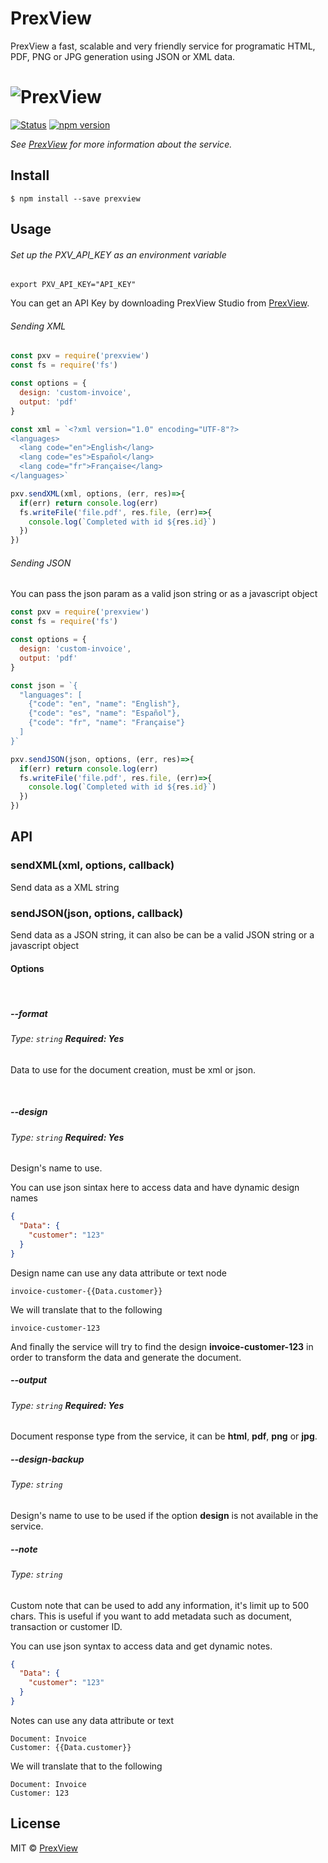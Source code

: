 # PrexView

PrexView a fast, scalable and very friendly service for programatic HTML, PDF, PNG or JPG generation using JSON or XML data.

# ![PrexView](https://prexview.com/media/extension/promo.png)

[![Status](https://travis-ci.org/prexview/prexview-js.svg?branch=master)](https://travis-ci.org/prexview/prexview-js) [![npm version](https://badge.fury.io/js/prexview.svg)](https://npmjs.org/package/prexview "View this project on npm")

*See [PrexView](https://prexview.com) for more information about the service.*


## Install

```
$ npm install --save prexview
```

## Usage

###### Set up the PXV_API_KEY as an environment variable

```
export PXV_API_KEY="API_KEY"
```

You can get an API Key by downloading PrexView Studio from [PrexView](https://prexview.com).

###### Sending XML

```js
const pxv = require('prexview')
const fs = require('fs')

const options = {
  design: 'custom-invoice',
  output: 'pdf'
}

const xml = `<?xml version="1.0" encoding="UTF-8"?>
<languages>
  <lang code="en">English</lang>
  <lang code="es">Español</lang>
  <lang code="fr">Française</lang>
</languages>`

pxv.sendXML(xml, options, (err, res)=>{
  if(err) return console.log(err)
  fs.writeFile('file.pdf', res.file, (err)=>{
    console.log(`Completed with id ${res.id}`)
  })
})
```

###### Sending JSON

You can pass the json param as a valid json string or as a javascript object

```js
const pxv = require('prexview')
const fs = require('fs')

const options = {
  design: 'custom-invoice',
  output: 'pdf'
}

const json = `{
  "languages": [
    {"code": "en", "name": "English"},
    {"code": "es", "name": "Español"},
    {"code": "fr", "name": "Française"}
  ]
}`

pxv.sendJSON(json, options, (err, res)=>{
  if(err) return console.log(err)
  fs.writeFile('file.pdf', res.file, (err)=>{
    console.log(`Completed with id ${res.id}`)
  })
})
```



## API

### sendXML(xml, options, callback)

Send data as a XML string

### sendJSON(json, options, callback)

Send data as a JSON string, it can also be can be a valid JSON string or a javascript object

#### Options

<div class="clear">&nbsp;</div>

##### -\-format

###### Type: `string` **Required: Yes**

Data to use for the document creation, must be xml or json.

<div class="clear">&nbsp;</div>

##### -\-design

###### Type: `string` **Required: Yes**

Design's name to use.

You can use json sintax here to access data and have dynamic design names
```json
{
  "Data": {
    "customer": "123"
  }
}
```
Design name can use any data attribute or text node
```
invoice-customer-{{Data.customer}}
```
We will translate that to the following
```
invoice-customer-123
```

And finally the service will try to find the design **invoice-customer-123** in order to transform the data and generate the document.
  
##### -\-output

###### Type: `string` **Required: Yes**

Document response type from the service, it can be **html**, **pdf**, **png** or **jpg**.

##### -\-design-backup

###### Type: `string`

Design's name to use to be used if the option **design** is not available in the service.

##### -\-note

###### Type: `string`

Custom note that can be used to add any information, it's limit up to 500 chars. This is useful if you want to add metadata such as document, transaction or customer ID.

You can use json syntax to access data and get dynamic notes. 
  
```json
{
  "Data": {
    "customer": "123"
  }
}
```
Notes can use any data attribute or text
```
Document: Invoice
Customer: {{Data.customer}}
```
We will translate that to the following
```
Document: Invoice
Customer: 123
```


## License

MIT © [PrexView](https://prexview.com)
